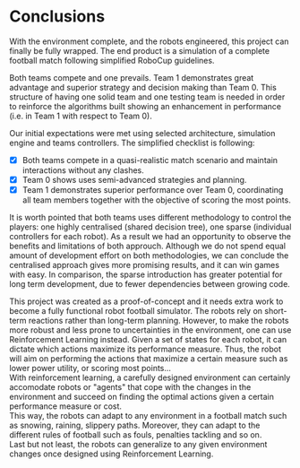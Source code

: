 
# Conclusions

 With the environment complete, and the robots engineered, this project can finally be fully wrapped.
 The end product is a simulation of a complete football match following simplified RoboCup guidelines.
 
Both teams compete and one prevails. Team 1 demonstrates great advantage and superior strategy and decision making than Team 0. 
 This structure of having one solid team and one testing team is needed in order to reinforce the algorithms built showing an enhancement in performance (i.e. in Team 1 with respect to Team 0).

Our initial expectations were met using selected architecture, simulation engine and teams controllers. 
The simplified checklist is following:
 - [x] Both teams compete in a quasi-realistic match scenario and maintain interactions without any clashes.
 - [x] Team 0 shows uses semi-advanced strategies and planning.
 - [x] Team 1 demonstrates superior performance over Team 0, coordinating all team members together with the objective of scoring the most points.

It is worth pointed that both teams uses different methodology to control the players: one highly centralised (shared decision tree), one sparse (individual controllers for each robot).
As a result we had an opportunity to observe the benefits and limitations of both approuch. 
Although we do not spend equal amount of development effort on both methodologies, we can conclude the centralised approach gives more promising results, and it can win games with easy.
In comparison, the sparse introduction has greater potential for long term development, due to fewer dependencies between growing code.


This project was created as a proof-of-concept and it needs extra work to become a fully functional robot football simulator. The robots rely on short-term reactions rather than long-term planning. 
 However, to make the robots more robust and less prone to uncertainties in the environment, one can use Reinforcement Learning instead. 
 Given a set of states for each robot, it can dictate which actions maximize its performance measure. 
 Thus, the robot will aim on performing the actions that maximize a certain measure such as lower power utility, or scoring most points...
 <br>With reinforcement learning, a carefully designed environment can certainly accomodate robots or "agents" that cope with the changes in the environment and succeed on finding the optimal actions given a certain performance measure or cost.
 <br>This way, the robots can adapt to any environment in a football match such as snowing, raining, slippery paths. 
 Moreover, they can adapt to the different rules of football such as fouls, penalties tackling and so on.
 <br>Last but not least, the robots can generalize to any given environment changes once designed using Reinforcement Learning.